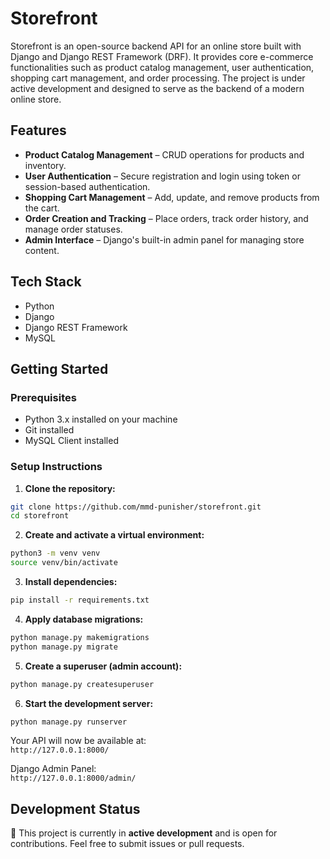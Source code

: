 # Storefront

Storefront is an open-source backend API for an online store built with Django and Django REST Framework (DRF). It provides core e-commerce functionalities such as product catalog management, user authentication, shopping cart management, and order processing. The project is under active development and designed to serve as the backend of a modern online store.

## Features

- **Product Catalog Management** – CRUD operations for products and inventory.
- **User Authentication** – Secure registration and login using token or session-based authentication.
- **Shopping Cart Management** – Add, update, and remove products from the cart.
- **Order Creation and Tracking** – Place orders, track order history, and manage order statuses.
- **Admin Interface** – Django's built-in admin panel for managing store content.

## Tech Stack

- Python
- Django
- Django REST Framework
- MySQL

## Getting Started

### Prerequisites

- Python 3.x installed on your machine
- Git installed
- MySQL Client installed

### Setup Instructions

1. **Clone the repository:**

```bash
git clone https://github.com/mmd-punisher/storefront.git
cd storefront
```

2. **Create and activate a virtual environment:**

```bash
python3 -m venv venv
source venv/bin/activate
```

3. **Install dependencies:**

```bash
pip install -r requirements.txt
```

4. **Apply database migrations:**

```bash
python manage.py makemigrations
python manage.py migrate
```

5. **Create a superuser (admin account):**

```bash
python manage.py createsuperuser
```

6. **Start the development server:**

```bash
python manage.py runserver
```

Your API will now be available at:  
`http://127.0.0.1:8000/`

Django Admin Panel:  
`http://127.0.0.1:8000/admin/`

## Development Status

🛵 This project is currently in **active development** and is open for contributions. Feel free to submit issues or pull requests.

